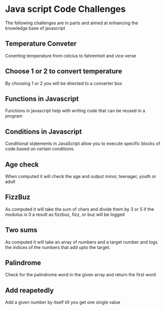 # Java script Code Challenges

The following challenges are in parts and aimed at enhancing the knowledge base of javascript

## Temperature Conveter

Conerting temperature from celcius to fahrenheit and vice verse

## Choose 1 or 2 to convert temperature

By choosing 1 or 2 you will be directed to a converter box

## Functions in Javascript

Functions in javascript help with writing code that can be reused in a program

## Conditions in Javascript

Conditional statements in JavaScript allow you to execute specific blocks of code based on certain conditions.

## Age check

When computed it will check the age and output minor, teenager, youth or adult

## FizzBuz

As computed it will take the sum of chars and divide them by 3 or 5 if the modulus is 0 a result as fizzbuz, fizz, or buz will be logged

## Two sums

As computed it will take an array of numbers and a target number and logs the indices of the numbers that add upto the target.

## Palindrome

Check for the palindrome word in the given array and return the first word

## Add reapetedly

Add a given number by itself till you get one single value
